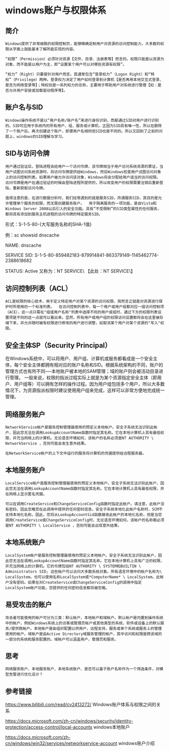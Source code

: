 # windows账户与权限体系

##  简介

 	Windows提供了非常细致的权限控制页，能够精确定制用户对资源的访问控制能力，大多数的权限从字面上就能基本了解所能实现的内容。        

 	“权限”（Permission）必须针对资源【文件、目录、注册表等】而言的。权限只能是以资源为对象，而不能是以用户为主，即“设置某个用户可以对哪些资源有权限”。         

 	“权力”（Right）只要是针对用户而言。其通常包含“登录权力”（Logon Right）和“特权”（Privilege）两种。登录权力决定了用户如何登录到计算机【是否再用本地交互式登录、是否为网络登录等】；特权则是一系列权力的总称，主要用于帮助用户对系统进行管理【如：是否允许用户安装或加载驱动程序等】。

##  账户名与SID

 	Windows操作系统不是以“用户名称/账户名”来进行身份识别，而是通过SID对用户进行识别的。SID可应用于系统内的所有用户、组、服务或计算机，正因为SID具有唯一性，所以在删除了一个账户后，再次创建这个账户，即便用户名相同但SID也是不同的。所以又回到了之前的问题上，windows的SID理解与学习。

## SID与访问令牌  

 	用户通过验证后，登陆进程会给用户一个访问令牌，该令牌相当于用户访问系统资源的票证，当用户试图访问系统资源时，将访问令牌提供给Windows，然后Windows检查用户试图访问对象上的访问控制列表。如果用户被允许访问该对象，Windows将会分配给用户适当的访问权限。  访问令牌是用户在通过验证的时候由登陆进程所提供的，所以改变用户的权限需要注销后重新登陆，重新获取访问令牌。

 	值得注意的是，在进行数据分析时，我们经常遇到的就是服务SID，所谓服务SID，其目的是允许管理单个服务的权限，而无需创建服务账户。  用于隔离服务的一项功能，是自Vista和Windows Server 2008以后引入的安全功能。具有“不受限制”的SID类型属性的任何服务，都将具有添加到服务主机进程的访问令牌的特定服务SID。

形式：S-1-5-80-{大写服务名称的SHA-1值}  

例：sc showsid dnscache  

NAME: dnscache  

SERVICE SID: S-1-5-80-859482183-879914841-863379149-1145462774-2388618682  

STATUS: Active  又称为：NT SERVICE\ 【此处：NT SERVICE\】

## 访问控制列表（ACL）  

 	ACL是权限的核心技术，用于定义特定用户对某个资源的访问权限，简而言之就是对资源进行保护时所使用的一个标准列表。  在访问控制列表中，每一个用户或用户组都对应一组访问控制项（ACE），这一点只需在"组或用户名称"列表中选择不同的用户或组时，通过下方的权限列表设置项是不同的这一点就可以看出来。显然，所有用户或用户组的权限访问设置都将会在这里被存储下来，并允许随时被有权限进行修改的用户进行调整，如取消某个用户对某个资源的"写入"权限。

## 安全主体SP（Security Principal）  

​       在Windows系统中，可以将用户、用户组、计算机或服务都看成是一个安全主体，每个安全主体都拥有相对应的账户名称和SID。根据系统架构的不同，账户的管理方式也有所不同──本地账户被本地的SAM管理；域的账户则会被活动目录进行管理。  一般来说，权限的指派过程实际上就是为某个资源指定安全主体（即用户、用户组等）可以拥有怎样的操作过程。因为用户组包括多个用户，所以大多数情况下，为资源指派权限时建议使用用户组来完成，这样可以非常方便地完成统一管理。



## 网络服务账户

 	NetworkService帐户是服务控制管理器使用的预定义本地帐户。安全子系统无法识别此帐户，因此您无法在调用LookupAccountName函数时指定其名称。它在本地计算机上具有最低权限，并充当网络上的计算机。无论语言环境如何，该帐户的名称必须是NT AUTHORITY \ NetworkService ，否则可能会发生意外结果。

 	在NetworkService帐户的上下文中运行的服务将计算机的凭据提供给远程服务器。

## 本地服务账户

 	LocalService帐户是服务控制管理器使用的预定义本地帐户。安全子系统无法识别此帐户，因此您无法在调用LookupAccountName函数时指定其名称。它在本地计算机上具有最低权限，并在网络上显示匿名凭据。

 	可以在调用CreateService和ChangeServiceConfig函数时指定此帐户。请注意，此帐户没有密码，因此忽略您在此调用中提供的任何密码信息。安全子系统本地化此帐户名称时，SCM不支持本地化名称。因此，您将从LookupAccountSid函数接收此帐户的本地化名称，但是当您调用CreateService或ChangeServiceConfig时，无论语言环境如何，该帐户的名称都必须是NT AUTHORITY \ LocalService ，否则可能会出现意外结果。

## 本地系统账户

 	LocalSystem帐户是服务控制管理器使用的预定义本地帐户。安全子系统无法识别此帐户，因此您无法在调用LookupAccountName函数时指定其名称。它在本地计算机上具有广泛的权限，并充当网络上的计算机。它的令牌包括NT AUTHORITY \ SYSTEM和BUILTIN \ Administrators SID; 这些帐户可以访问大多数系统对象。所有语言环境中的帐户名称为\ LocalSystem。也可以使用名称LocalSystem或*ComputerName* \ LocalSystem。此帐户没有密码。如果在对CreateService或ChangeServiceConfig的调用中指定LocalSystem帐户功能，您提供的任何密码信息都将被忽略。

## 易受攻击的账户

 	攻击者可能使用的帐户可分为三类：默认帐户，本地帐户和域帐户。默认帐户是内置到操作系统中的帐户，例如Windows系统上的访客或管理员帐户或其他类型的系统，软件或设备上的默认服务/提供商帐户。本地帐户是由组织配置以供用户，远程支持，服务或单个系统或服务上的管理使用的帐户。域帐户是由Active Directory域服务管理的帐户，其中访问和权限是跨该域的一部分的系统和服务配置的。域帐户可以涵盖用户，管理员和服务。

## 思考

 	网络服务账户、本地服务账户、本地系统账户、是否可以基于账户名称作为一个筛选条件，对模型告警进行优化设计？

## 参考链接

https://www.bilibili.com/read/cv2413272/    Windows账户体系与权限之间的关系

https://docs.microsoft.com/zh-cn/windows/security/identity-protection/access-control/local-accounts    windows本地账户

https://docs.microsoft.com/zh-cn/windows/win32/services/networkservice-account  windows账户介绍

